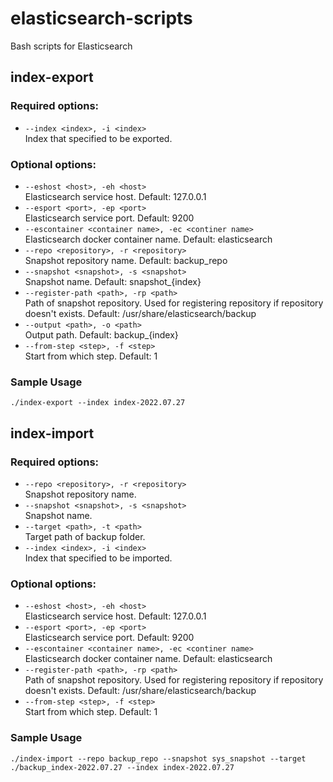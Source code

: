 # elasticsearch-scripts
Bash scripts for Elasticsearch

## index-export

### Required options:
* `--index <index>, -i <index>`  
  Index that specified to be exported.

### Optional options:
* `--eshost <host>, -eh <host>`  
  Elasticsearch service host. Default: 127.0.0.1
* `--esport <port>, -ep <port>`  
  Elasticsearch service port. Default: 9200
* `--escontainer <container name>, -ec <continer name>`  
  Elasticsearch docker container name. Default: elasticsearch  
* `--repo <repository>, -r <repository>`  
  Snapshot repository name. Default: backup_repo
* `--snapshot <snapshot>, -s <snapshot>`  
  Snapshot name. Default: snapshot_{index}
* `--register-path <path>, -rp <path>`  
  Path of snapshot repository. Used for registering repository if repository doesn't exists. Default: /usr/share/elasticsearch/backup
* `--output <path>, -o <path>`  
  Output path. Default: backup_{index}
* `--from-step <step>, -f <step>`  
  Start from which step. Default: 1

### Sample Usage
```
./index-export --index index-2022.07.27
```

## index-import

### Required options:
* `--repo <repository>, -r <repository>`  
  Snapshot repository name.
* `--snapshot <snapshot>, -s <snapshot>`  
  Snapshot name.
* `--target <path>, -t <path>`  
  Target path of backup folder.
* `--index <index>, -i <index>`  
  Index that specified to be imported.

### Optional options:
* `--eshost <host>, -eh <host>`  
  Elasticsearch service host. Default: 127.0.0.1
* `--esport <port>, -ep <port>`  
  Elasticsearch service port. Default: 9200
* `--escontainer <container name>, -ec <continer name>`  
  Elasticsearch docker container name. Default: elasticsearch
* `--register-path <path>, -rp <path>`  
  Path of snapshot repository. Used for registering repository if repository doesn't exists. Default: /usr/share/elasticsearch/backup
* `--from-step <step>, -f <step>`  
  Start from which step. Default: 1

### Sample Usage
```
./index-import --repo backup_repo --snapshot sys_snapshot --target ./backup_index-2022.07.27 --index index-2022.07.27
```
